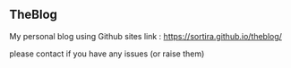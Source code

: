 ## TheBlog 

My personal blog using Github sites
link : https://sortira.github.io/theblog/

please contact if you have any issues (or raise them)
